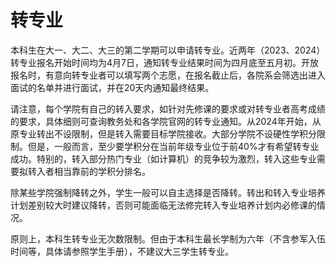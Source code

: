 # 转专业

本科生在大一、大二、大三的第二学期可以申请转专业。近两年（2023、2024）转专业报名开始时间均为4月7日，通知转专业结果时间为四月底至五月初。开放报名时，有意向转专业者可以填写两个志愿，在报名截止后，各院系会筛选出进入面试的名单并进行面试，并在20天内通知最终结果。

请注意，每个学院有自己的转入要求，如针对先修课的要求或对转专业者高考成绩的要求，具体细则可查询教务处和各学院官网的转专业通知。从2024年开始，从原专业转出不设限制，但是转入需要目标学院接收。大部分学院不设硬性学积分限制。但是，一般而言，至少要学积分在当前年级专业位于前40%才有希望转专业成功。特别的，转入部分热门专业（如计算机）的竞争较为激烈，转入这些专业需要拟转入者相当靠前的学积分排名。

除某些学院强制降转之外，学生一般可以自主选择是否降转。转出和转入专业培养计划差别较大时建议降转，否则可能面临无法修完转入专业培养计划内必修课的情况。

原则上，本科生转专业无次数限制。但由于本科生最长学制为六年（不含参军入伍时间等，具体请参照学生手册），不建议大三学生转专业。

